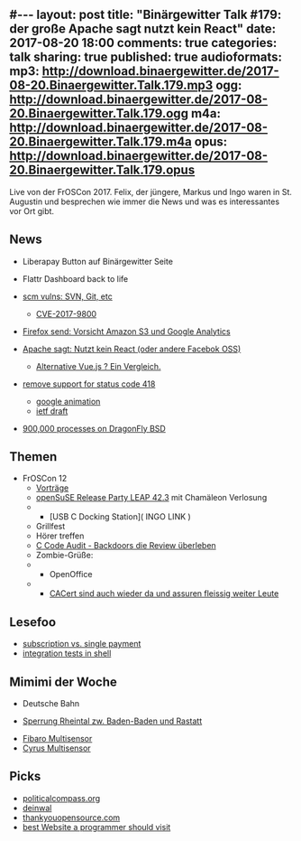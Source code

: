 #---
layout: post
title: "Binärgewitter Talk #179: der große Apache sagt nutzt kein React"
date: 2017-08-20 18:00
comments: true
categories: talk
sharing: true
published: true
audioformats:
  mp3: http://download.binaergewitter.de/2017-08-20.Binaergewitter.Talk.179.mp3
  ogg: http://download.binaergewitter.de/2017-08-20.Binaergewitter.Talk.179.ogg
  m4a: http://download.binaergewitter.de/2017-08-20.Binaergewitter.Talk.179.m4a
  opus: http://download.binaergewitter.de/2017-08-20.Binaergewitter.Talk.179.opus
---
Live von der FrOSCon 2017. Felix, der jüngere, Markus und Ingo waren in St. Augustin und besprechen wie immer die News und was es interessantes vor Ort gibt.

## News
- Liberapay Button auf Binärgewitter Seite
- Flattr Dashboard back to life
- [scm vulns: SVN, Git, etc]( http://blog.recurity-labs.com/2017-08-10/scm-vulns )
  * [CVE-2017-9800]( https://subversion.apache.org/security/CVE-2017-9800-advisory.txt )

- [Firefox send: Vorsicht Amazon S3 und Google Analytics]( https://www.kuketz-blog.de/firefox-send-setzt-mozilla-erneut-auf-google-analytics/ )
- [Apache sagt: Nutzt kein React (oder andere Facebok OSS)]( 
https://www.heise.de/developer/meldung/Apache-Software-Foundation-will-keine-Projekte-mit-Facebook-Lizenz-unter-ihrem-Dach-3778887.html )
  * [Alternative Vue.js ? Ein Vergleich.]( https://vuejs.org/v2/guide/comparison.html#React )
- [remove support for status code 418]( https://github.com/golang/go/issues/21326 )
  * [google animation]( https://www.google.com/teapot )
  * [ietf draft]( https://tools.ietf.org/id/draft-nottingham-thanks-larry-00.html )
- [900,000 processes on DragonFly BSD]( http://lists.dragonflybsd.org/pipermail/users/2017-August/313552.html )

## Themen
- FrOSCon 12
    * [Vorträge]( https://media.ccc.de/c/froscon2017 )
    * [openSuSE Release Party LEAP 42.3]( https://news.opensuse.org/2017/07/17/plan-a-community-release-party-for-opensuse-leap-42-3/ ) mit Chamäleon Verlosung
    * * [USB C Docking Station]( INGO LINK )
    * Grillfest
    * Hörer treffen
    * [C Code Audit - Backdoors die Review überleben]( http://underhanded-c.org/ )
    * Zombie-Grüße: 
    * * OpenOffice
    * * [CACert sind auch wieder da und assuren fleissig weiter Leute]( http://blog.cacert.org/2017/08/cacert-and-secure-u-at-froscon-2017/ )

## Lesefoo
- [subscription vs. single payment]( https://medium.com/building-ulysses/why-were-switching-ulysses-to-subscription-47f80b07a9cd )
- [integration tests in shell]( https://zachholman.com/posts/integration-tests )

## Mimimi der Woche
- Deutsche Bahn 
 * [Sperrung Rheintal zw. Baden-Baden und Rastatt]( 
https://www.swr.de/swraktuell/bw/sperrung-dauert-wohl-noch-bis-mitte-september/-/id=1622/did=20127050/nid=1622/ushjxw/index.html )
- [Fibaro Multisensor]( http://amzn.to/2veuxO3 )
- [Cyrus Multisensor]( http://amzn.to/2xfWN4r )

## Picks
- [politicalcompass.org](https://www.politicalcompass.org )
- [deinwal](https://deinwal.de/home )
- [thankyouopensource.com](https://www.thankyouopensource.com/ )
- [best Website a programmer should visit](https://github.com/sdmg15/Best-websites-a-programmer-should-visit )
